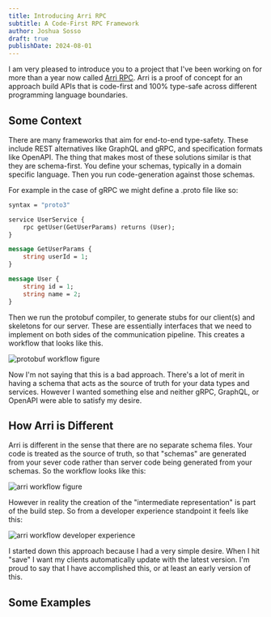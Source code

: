 ```yaml
---
title: Introducing Arri RPC
subtitle: A Code-First RPC Framework
author: Joshua Sosso
draft: true
publishDate: 2024-08-01
---
```


I am very pleased to introduce you to a project that I've been working on for more than a year now called [Arri RPC](https://github.com/modiimedia/arri). Arri is a proof of concept for an approach build APIs that is code-first and 100% type-safe across different programming language boundaries.

## Some Context

There are many frameworks that aim for end-to-end type-safety. These include REST alternatives like GraphQL and gRPC, and specification formats like OpenAPI. The thing that makes most of these solutions similar is that they are schema-first. You define your schemas, typically in a domain specific language. Then you run code-generation against those schemas.

For example in the case of gRPC we might define a .proto file like so:

```proto
syntax = "proto3"

service UserService {
    rpc getUser(GetUserParams) returns (User);
}

message GetUserParams {
    string userId = 1;
}

message User {
    string id = 1;
    string name = 2;
}
```

Then we run the protobuf compiler, to generate stubs for our client(s) and skeletons for our server. These are essentially interfaces that we need to implement on both sides of the communication pipeline. This creates a workflow that looks like this.

![protobuf workflow figure](/img/1/figure-1.png)

Now I'm not saying that this is a bad approach. There's a lot of merit in having a schema that acts as the source of truth for your data types and services. However I wanted something else and neither gRPC, GraphQL, or OpenAPI were able to satisfy my desire.

## How Arri is Different

Arri is different in the sense that there are no separate schema files. Your code is treated as the source of truth, so that "schemas" are generated from your sever code rather than server code being generated from your schemas. So the workflow looks like this:

![arri workflow figure](/img/1/figure-2.png)

However in reality the creation of the "intermediate representation" is part of the build step. So from a developer experience standpoint it feels like this:

![arri workflow developer experience](/img/1/figure-3.png)

I started down this approach because I had a very simple desire. When I hit "save" I want my clients automatically update with the latest version. I'm proud to say that I have accomplished this, or at least an early version of this.

## Some Examples
